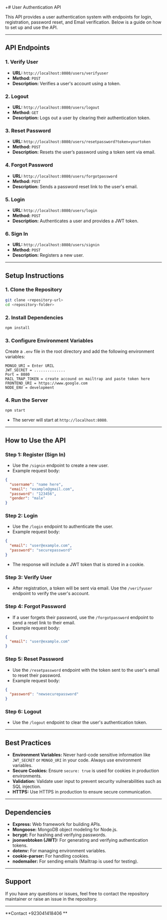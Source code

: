 +# User Authentication API

This API provides a user authentication system with endpoints for login, registration, password reset, and Email verification. Below is a guide on how to set up and use the API.

---

## **API Endpoints**

### 1. **Verify User**
- **URL:** `http://localhost:8080/users/verifyuser`
- **Method:** `POST`
- **Description:** Verifies a user's account using a token.

### 2. **Logout**
- **URL:** `http://localhost:8080/users/logout`
- **Method:** `GET`
- **Description:** Logs out a user by clearing their authentication token.

### 3. **Reset Password**
- **URL:** `http://localhost:8080/users/resetpassword?token=yourtoken`
- **Method:** `POST`
- **Description:** Resets the user’s password using a token sent via email.

### 4. **Forgot Password**
- **URL:** `http://localhost:8080/users/forgotpassword`
- **Method:** `POST`
- **Description:** Sends a password reset link to the user's email.

### 5. **Login**
- **URL:** `http://localhost:8080/users/login`
- **Method:** `POST`
- **Description:** Authenticates a user and provides a JWT token.

### 6. **Sign In**
- **URL:** `http://localhost:8080/users/signin`
- **Method:** `POST`
- **Description:** Registers a new user.

---

## **Setup Instructions**

### **1. Clone the Repository**
```bash
git clone <repository-url>
cd <repository-folder>
```

### **2. Install Dependencies**
```bash
npm install
```

### **3. Configure Environment Variables**
Create a `.env` file in the root directory and add the following environment variables:

```env
MONGO_URI = Enter URIL
JWT_SECRET = ..............
Port = 8080
MAIL_TRAP_TOKEN = create accound on mailtrap and paste token here
FRONTEND_URI = https://www.google.com
NODE_ENV = development
```

### **4. Run the Server**
```bash
npm start
```
- The server will start at `http://localhost:8080`.

---

## **How to Use the API**

### **Step 1: Register (Sign In)**
- Use the `/signin` endpoint to create a new user.
- Example request body:
```json
{
  "username": "name here",
  "email": "example@gmail.com",
  "password": "123456",
  "gender": "male"
}
```

### **Step 2: Login**
- Use the `/login` endpoint to authenticate the user.
- Example request body:
```json
{
  "email": "user@example.com",
  "password": "securepassword"
}
```
- The response will include a JWT token that is stored in a cookie.

### **Step 3: Verify User**
- After registration, a token will be sent via email. Use the `/verifyuser` endpoint to verify the user's account.

### **Step 4: Forgot Password**
- If a user forgets their password, use the `/forgotpassword` endpoint to send a reset link to their email.
- Example request body:
```json
{
  "email": "user@example.com"
}
```

### **Step 5: Reset Password**
- Use the `/resetpassword` endpoint with the token sent to the user's email to reset their password.
- Example request body:
```json
{
  "password": "newsecurepassword"
}
```

### **Step 6: Logout**
- Use the `/logout` endpoint to clear the user's authentication token.

---

## **Best Practices**
- **Environment Variables:** Never hard-code sensitive information like `JWT_SECRET` or `MONGO_URI` in your code. Always use environment variables.
- **Secure Cookies:** Ensure `secure: true` is used for cookies in production environments.
- **Validation:** Validate user input to prevent security vulnerabilities such as SQL injection.
- **HTTPS:** Use HTTPS in production to ensure secure communication.

---

## **Dependencies**
- **Express:** Web framework for building APIs.
- **Mongoose:** MongoDB object modeling for Node.js.
- **bcrypt:** For hashing and verifying passwords.
- **jsonwebtoken (JWT):** For generating and verifying authentication tokens.
- **dotenv:** For managing environment variables.
- **cookie-parser:** For handling cookies.
- **nodemailer:** For sending emails (Mailtrap is used for testing).

---

## **Support**
If you have any questions or issues, feel free to contact the repository maintainer or raise an issue in the repository.

---

**Contact +923041418406 ** 
